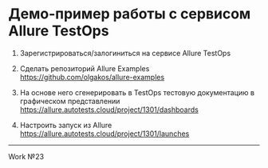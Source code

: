 # Демо-пример работы с сервисом Allure TestOps

1. Зарегистрироваться/залогиниться на сервисе Allure TestOps 

2. Сделать репозиторий Allure Examples
https://github.com/olgakos/allure-examples

3. На основе него сгенерировать в TestOps тестовую документацию в графическом представлении
https://allure.autotests.cloud/project/1301/dashboards

4. Настроить запуск из Allure
https://allure.autotests.cloud/project/1301/launches

---
Work №23
